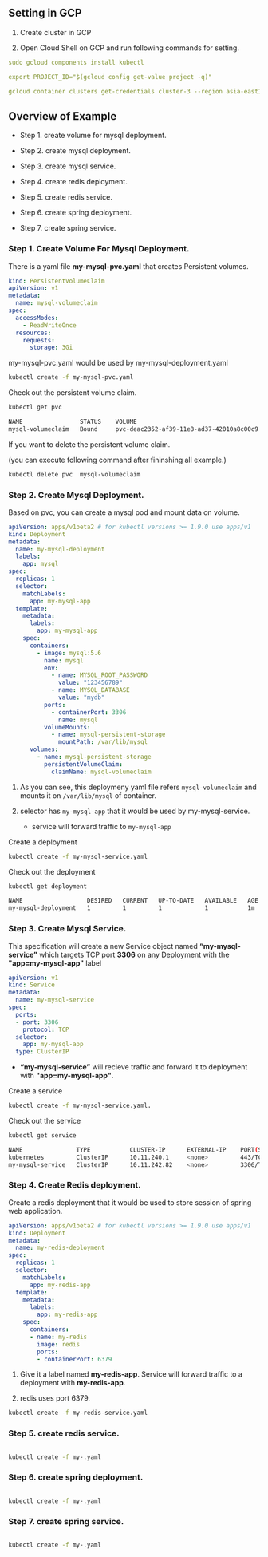 ## Setting in GCP

1. Create cluster in GCP


2. Open Cloud Shell on GCP and run following commands for setting.

```yml
sudo gcloud components install kubectl

export PROJECT_ID="$(gcloud config get-value project -q)"

gcloud container clusters get-credentials cluster-3 --region asia-east1-a
```
 
## Overview of Example

* Step 1. create volume for mysql deployment.

* Step 2. create mysql deployment.

* Step 3. create mysql service.

* Step 4. create redis deployment.

* Step 5. create redis service.

* Step 6. create spring deployment.

* Step 7. create spring service.


### Step 1. Create Volume For Mysql Deployment.


There is a yaml file **my-mysql-pvc.yaml** that creates Persistent volumes.

```yaml
kind: PersistentVolumeClaim
apiVersion: v1
metadata:
  name: mysql-volumeclaim
spec:
  accessModes:
    - ReadWriteOnce
  resources:
    requests:
      storage: 3Gi
```
my-mysql-pvc.yaml would be used by my-mysql-deployment.yaml

```sh
kubectl create -f my-mysql-pvc.yaml
```

Check out the persistent volume claim.

```sh
kubectl get pvc

NAME                STATUS    VOLUME                                     CAPACITY   ACCESS MODES   STORAGECLASS   AGE
mysql-volumeclaim   Bound     pvc-deac2352-af39-11e8-ad37-42010a8c00c9   3Gi        RWO            standard       3h
```


If you want to delete the persistent volume claim.

(you can execute following command after fininshing all example.)

```sh
kubectl delete pvc  mysql-volumeclaim
```


### Step 2. Create Mysql Deployment.

Based on pvc, you can create a mysql pod and mount data on volume.

```yaml
apiVersion: apps/v1beta2 # for kubectl versions >= 1.9.0 use apps/v1
kind: Deployment
metadata:
  name: my-mysql-deployment
  labels:
    app: mysql
spec:
  replicas: 1
  selector:
    matchLabels:
      app: my-mysql-app
  template:
    metadata:
      labels:
        app: my-mysql-app
    spec:
      containers:
        - image: mysql:5.6
          name: mysql
          env:
            - name: MYSQL_ROOT_PASSWORD
              value: "123456789"
            - name: MYSQL_DATABASE
              value: "mydb"
          ports:
            - containerPort: 3306
              name: mysql
          volumeMounts:
            - name: mysql-persistent-storage
              mountPath: /var/lib/mysql
      volumes:
        - name: mysql-persistent-storage
          persistentVolumeClaim:
            claimName: mysql-volumeclaim
```


1. As you can see, this deploymeny yaml file refers `mysql-volumeclaim` and mounts it on `/var/lib/mysql` of container.

2. selector has `my-mysql-app` that it would be used by my-mysql-service.

	*  service will forward traffic to `my-mysql-app`


Create a deployment

```sh
kubectl create -f my-mysql-service.yaml
```

Check out the deployment

```sh
kubectl get deployment

NAME                  DESIRED   CURRENT   UP-TO-DATE   AVAILABLE   AGE
my-mysql-deployment   1         1         1            1           1m
```

### Step 3. Create Mysql Service.

This specification will create a new Service object named **“my-mysql-service”** which targets TCP port **3306** on any Deployment with the **"app=my-mysql-app"** label

```yaml
apiVersion: v1
kind: Service
metadata:
  name: my-mysql-service
spec:
  ports:
  - port: 3306
    protocol: TCP
  selector:
    app: my-mysql-app
  type: ClusterIP
```

* **“my-mysql-service”** will recieve traffic and forward it to deployment with **"app=my-mysql-app"**.


Create a service

```sh
kubectl create -f my-mysql-service.yaml.
```

Check out the service

```sh
kubectl get service

NAME               TYPE           CLUSTER-IP      EXTERNAL-IP    PORT(S)        AGE
kubernetes         ClusterIP      10.11.240.1     <none>         443/TCP        7h
my-mysql-service   ClusterIP      10.11.242.82    <none>         3306/TCP       1m
```

### Step 4. Create Redis deployment.

Create a redis deployment that it would be used to store session of spring web application.

```yaml
apiVersion: apps/v1beta2 # for kubectl versions >= 1.9.0 use apps/v1
kind: Deployment
metadata:
  name: my-redis-deployment
spec:
  replicas: 1
  selector:
    matchLabels:
      app: my-redis-app
  template:
    metadata:
      labels:
        app: my-redis-app
    spec:
      containers:
      - name: my-redis
        image: redis
        ports:
        - containerPort: 6379
```

1. Give it a label named **my-redis-app**. Service will forward traffic to a deployment with **my-redis-app**.

2. redis uses port 6379.

```sh
kubectl create -f my-redis-service.yaml
```




### Step 5. create redis service.


```yaml

```

```sh
kubectl create -f my-.yaml
```




### Step 6. create spring deployment.



```yaml

```

```sh
kubectl create -f my-.yaml
```



### Step 7. create spring service.


```yaml

```

```sh
kubectl create -f my-.yaml
```






















